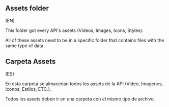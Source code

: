 ## Assets folder
(EN)

This folder got every API's assets (Videos, Images, Icons, Styles).

All of these assets need to be in a specific folder that contains files with the same type of data.

## Carpeta Assets
(ES)

En esta carpeta se almacenan todos los assets de la API (Video, Imagenes, Iconos, Estilos, ETC.).

Todos los assets deben ir en una carpeta con el mismo tipo de archivo.